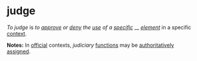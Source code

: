 # judge

_To judge_ is _to_ [_approve_](https://github.com/gcassel/Modular-Organization-Terminology/blob/master/terms/approve.md) _or_ [_deny_](https://github.com/gcassel/Modular-Organization-Terminology/blob/master/terms/deny.md) _the_ [_use_](https://github.com/gcassel/Modular-Organization-Terminology/blob/master/terms/use.md) _of a_ [_specific_](https://github.com/gcassel/Modular-Organization-Terminology/blob/master/terms/specific.md) __ [_element_](https://github.com/gcassel/Modular-Organization-Terminology/blob/master/terms/element.md) in a specific [context](https://github.com/gcassel/Modular-Organization-Terminology/blob/master/terms/context.md).

**Notes:** In [official](https://github.com/gcassel/Modular-Organization-Terminology/blob/master/terms/official.md) contexts, _judiciary_ [functions](https://github.com/gcassel/Modular-Organization-Terminology/blob/master/terms/function.md) may be [authoritatively](https://github.com/gcassel/Modular-Organization-Terminology/blob/master/terms/authority.md) [assigned](https://github.com/gcassel/Modular-Organization-Terminology/blob/master/terms/assign.md).
